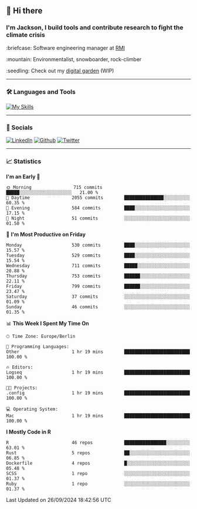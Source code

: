 ## :wave: Hi there
### I'm Jackson, I build tools and contribute research to fight the climate crisis
<p> :briefcase: Software engineering manager at <a href="https://rmi.org/" alt="RMI">RMI</a></p>
<p> :mountain: Environmentalist, snowboarder, rock-climber</p>
<p> :seedling: Check out my <a href="https://jdhoffa.github.io/" alt="digital garden">digital garden</a> (WIP) </p>

---

### :hammer_and_wrench: Languages and Tools

[![My Skills](https://skillicons.dev/icons?i=r,python,rust,docker,svelte,js,neovim,azure,postgresql,kubernetes,html,css&perline=6&theme=dark)](https://skillicons.dev)

---

### :iphone: Socials

[![LinkedIn](https://skillicons.dev/icons?i=linkedin&theme=dark)](https://www.linkedin.com/in/jackson-hoffart/) 
[![Github](https://skillicons.dev/icons?i=github&theme=dark)](https://github.com/jdhoffa) 
[![Twitter](https://skillicons.dev/icons?i=twitter&theme=dark)](https://twitter.com/jdhoffart) 

---

### :chart_with_upwards_trend: Statistics

 
<!--START_SECTION:waka-->
**I'm an Early 🐤** 

```text
🌞 Morning                715 commits         █████░░░░░░░░░░░░░░░░░░░░   21.00 % 
🌆 Daytime                2055 commits        ███████████████░░░░░░░░░░   60.35 % 
🌃 Evening                584 commits         ████░░░░░░░░░░░░░░░░░░░░░   17.15 % 
🌙 Night                  51 commits          ░░░░░░░░░░░░░░░░░░░░░░░░░   01.50 % 
```
📅 **I'm Most Productive on Friday** 

```text
Monday                   530 commits         ████░░░░░░░░░░░░░░░░░░░░░   15.57 % 
Tuesday                  529 commits         ████░░░░░░░░░░░░░░░░░░░░░   15.54 % 
Wednesday                711 commits         █████░░░░░░░░░░░░░░░░░░░░   20.88 % 
Thursday                 753 commits         ██████░░░░░░░░░░░░░░░░░░░   22.11 % 
Friday                   799 commits         ██████░░░░░░░░░░░░░░░░░░░   23.47 % 
Saturday                 37 commits          ░░░░░░░░░░░░░░░░░░░░░░░░░   01.09 % 
Sunday                   46 commits          ░░░░░░░░░░░░░░░░░░░░░░░░░   01.35 % 
```


📊 **This Week I Spent My Time On** 

```text
🕑︎ Time Zone: Europe/Berlin

💬 Programming Languages: 
Other                    1 hr 19 mins        █████████████████████████   100.00 % 

🔥 Editors: 
Logseq                   1 hr 19 mins        █████████████████████████   100.00 % 

🐱‍💻 Projects: 
.config                  1 hr 19 mins        █████████████████████████   100.00 % 

💻 Operating System: 
Mac                      1 hr 19 mins        █████████████████████████   100.00 % 
```

**I Mostly Code in R** 

```text
R                        46 repos            ████████████████░░░░░░░░░   63.01 % 
Rust                     5 repos             ██░░░░░░░░░░░░░░░░░░░░░░░   06.85 % 
Dockerfile               4 repos             █░░░░░░░░░░░░░░░░░░░░░░░░   05.48 % 
SCSS                     1 repo              ░░░░░░░░░░░░░░░░░░░░░░░░░   01.37 % 
Ruby                     1 repo              ░░░░░░░░░░░░░░░░░░░░░░░░░   01.37 % 
```




 Last Updated on 26/09/2024 18:42:56 UTC
<!--END_SECTION:waka-->
